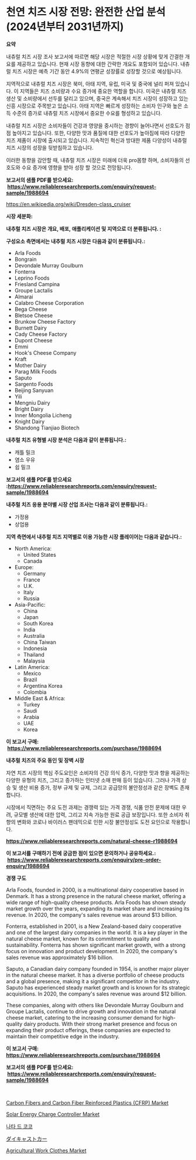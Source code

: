 <p><h1>천연 치즈 시장 전망: 완전한 산업 분석 (2024년부터 2031년까지)</h1></p><p><strong>요약</strong></p>
<p><p>내츄럴 치즈 시장 조사 보고서에 따르면 해당 시장은 적절한 시장 상황에 맞게 간결한 개요를 제공하고 있습니다. 현재 시장 동향에 대한 간략한 개요도 포함되어 있습니다. 내츄럴 치즈 시장은 예측 기간 동안 4.9%의 연평균 성장률로 성장할 것으로 예상됩니다.</p><p>지역적으로 내츄럴 치즈 시장은 북미, 아태 지역, 유럽, 미국 및 중국에 널리 퍼져 있습니다. 이 지역들은 치즈 소비량과 수요 증가에 중요한 역할을 합니다. 미국은 내츄럴 치즈 생산 및 소비량에서 선두를 달리고 있으며, 중국은 계속해서 치즈 시장이 성장하고 있는 신흥 시장으로 주목받고 있습니다. 아태 지역은 빠르게 성장하는 소비자 인구와 높은 소득 수준의 증가로 내츄럴 치즈 시장에서 중요한 수요를 형성하고 있습니다.</p><p>내츄럴 치즈 시장은 소비자들이 건강과 영양을 중시하는 경향이 늘어나면서 선호도가 점점 높아지고 있습니다. 또한, 다양한 맛과 품질에 대한 선호도가 높아짐에 따라 다양한 치즈 제품이 시장에 출시되고 있습니다. 지속적인 혁신과 방대한 제품 다양성이 내츄럴 치즈 시장의 성장을 뒷받침하고 있습니다.</p><p>이러한 동향을 감안할 때, 내츄럴 치즈 시장은 미래에 더욱 pro몸향 하며, 소비자들의 선호도와 수요 증가에 영향을 받아 성장 할 것으로 전망됩니다.</p></p>
<p><strong>보고서의 샘플 PDF를 받으세요: &nbsp;<a href="https://www.reliableresearchreports.com/enquiry/request-sample/1988694">https://www.reliableresearchreports.com/enquiry/request-sample/1988694</a></strong></p>
<p><a href="https://en.wikipedia.org/wiki/Dresden-class_cruiser">https://en.wikipedia.org/wiki/Dresden-class_cruiser</a></p>
<p><strong>시장 세분화:</strong></p>
<p><strong> 내추럴 치즈 시장은 개요, 배포, 애플리케이션 및 지역으로 더 분류됩니다. :</strong></p>
<p><strong>구성요소 측면에서는 내추럴 치즈 시장은 다음과 같이 분류됩니다.:</strong></p>
<p><ul><li>Arla Foods</li><li>Bongrain</li><li>Devondale Murray Goulburn</li><li>Fonterra</li><li>Leprino Foods</li><li>Friesland Campina</li><li>Groupe Lactalis</li><li>Almarai</li><li>Calabro Cheese Corporation</li><li>Bega Cheese</li><li>Bletsoe Cheese</li><li>Brunkow Cheese Factory</li><li>Burnett Dairy</li><li>Cady Cheese Factory</li><li>Dupont Cheese</li><li>Emmi</li><li>Hook's Cheese Company</li><li>Kraft</li><li>Mother Dairy</li><li>Parag Milk Foods</li><li>Saputo</li><li>Sargento Foods</li><li>Beijing Sanyuan</li><li>Yili</li><li>Mengniu Dairy</li><li>Bright Dairy</li><li>Inner Mongolia Licheng</li><li>Knight Dairy</li><li>Shandong Tianjiao Biotech</li></ul></p>
<p><strong> 내추럴 치즈 유형별 시장 분석은 다음과 같이 분류됩니다.:</strong></p>
<p><ul><li>캐틀 밀크</li><li>염소 우유</li><li>쉽 밀크</li></ul></p>
<p><strong>보고서의 샘플 PDF를 받으세요 :<a href="https://www.reliableresearchreports.com/enquiry/request-sample/1988694">https://www.reliableresearchreports.com/enquiry/request-sample/1988694</a></strong></p>
<p><strong> 내추럴 치즈 응용 분야별 시장 산업 조사는 다음과 같이 분류됩니다.:</strong></p>
<p><ul><li>가정용</li><li>상업용</li></ul></p>
<p><strong>지역 측면에서 내추럴 치즈 지역별로 이용 가능한 시장 플레이어는 다음과 같습니다.:</strong></p>
<p><ul>
    <li>
        North America:
        <ul>
            <li>United States</li>
            <li>Canada</li>
        </ul>
    </li>
    <li>
        Europe:
        <ul>
            <li>Germany</li>
            <li>France</li>
            <li>U.K.</li>
            <li>Italy</li>
            <li>Russia</li>
        </ul>
    </li>
    <li>
        Asia-Pacific:
        <ul>
            <li>China</li>
            <li>Japan</li>
            <li>South Korea</li>
            <li>India</li>
            <li>Australia</li>
            <li>China Taiwan</li>
            <li>Indonesia</li>
            <li>Thailand</li>
            <li>Malaysia</li>
        </ul>
    </li>
    <li>
        Latin America:
        <ul>
            <li>Mexico</li>
            <li>Brazil</li>
            <li>Argentina Korea</li>
            <li>Colombia</li>
        </ul>
    </li>
    <li>
        Middle East & Africa:
        <ul>
            <li>Turkey</li>
            <li>Saudi</li>
            <li>Arabia</li>
            <li>UAE</li>
            <li>Korea</li>
        </ul>
    </li>
    </ul></p>
<p><strong>이 보고서 구매: &nbsp;<a href="https://www.reliableresearchreports.com/purchase/1988694">https://www.reliableresearchreports.com/purchase/1988694</a></strong></p>
<p><strong>내추럴 치즈의 주요 동인 및 장벽 시장</strong></p>
<p><p>자연 치즈 시장의 핵심 주도요인은 소비자의 건강 의식 증가, 다양한 맛과 향을 제공하는 다양한 유형의 치즈, 그리고 증가하는 인터넷 소매 판매 등이 있습니다. 그러나 가격 상승 및 생산 비용 증가, 정부 규제 및 규제, 그리고 공급망의 불안정성과 같은 장벽도 존재합니다.</p><p>시장에서 직면하는 주요 도전 과제는 경쟁력 있는 가격 경쟁, 식품 안전 문제에 대한 우려, 규모별 생산에 대한 압력, 그리고 지속 가능한 원료 공급 보장입니다. 또한 소비자 취향의 변화와 코로나 바이러스 팬데믹으로 인한 시장 불안정성도 도전 요인으로 작용합니다.</p></p>
<p><strong><a href="https://www.reliableresearchreports.com/natural-cheese-r1988694">https://www.reliableresearchreports.com/natural-cheese-r1988694</a></strong></p>
<p><strong>이 보고서를 구매하기 전에 궁금한 점이 있으면 문의하거나 공유하세요.: &nbsp;<a href="https://www.reliableresearchreports.com/enquiry/pre-order-enquiry/1988694">https://www.reliableresearchreports.com/enquiry/pre-order-enquiry/1988694</a></strong></p>
<p><strong>경쟁 구도</strong></p>
<p><p>Arla Foods, founded in 2000, is a multinational dairy cooperative based in Denmark. It has a strong presence in the natural cheese market, offering a wide range of high-quality cheese products. Arla Foods has shown steady market growth over the years, expanding its market share and increasing its revenue. In 2020, the company's sales revenue was around $13 billion.</p><p>Fonterra, established in 2001, is a New Zealand-based dairy cooperative and one of the largest dairy companies in the world. It is a key player in the natural cheese market, known for its commitment to quality and sustainability. Fonterra has shown significant market growth, with a strong focus on innovation and product development. In 2020, the company's sales revenue was approximately $16 billion.</p><p>Saputo, a Canadian dairy company founded in 1954, is another major player in the natural cheese market. It has a diverse portfolio of cheese products and a global presence, making it a significant competitor in the industry. Saputo has experienced steady market growth and is known for its strategic acquisitions. In 2020, the company's sales revenue was around $12 billion.</p><p>These companies, along with others like Devondale Murray Goulburn and Groupe Lactalis, continue to drive growth and innovation in the natural cheese market, catering to the increasing consumer demand for high-quality dairy products. With their strong market presence and focus on expanding their product offerings, these companies are expected to maintain their competitive edge in the industry.</p></p>
<p><strong>이 보고서 구매: &nbsp; <a href="https://www.reliableresearchreports.com/purchase/1988694">https://www.reliableresearchreports.com/purchase/1988694</a></strong></p>
<p><strong>보고서의 샘플 PDF를 받으세요: &nbsp;<a href="https://www.reliableresearchreports.com/enquiry/request-sample/1988694">https://www.reliableresearchreports.com/enquiry/request-sample/1988694</a></strong><strong></strong></p>
<p>&nbsp;</p>
<p><p><a href="https://medium.com/@staceyhilll48/carbon-fibers-and-carbon-fiber-reinforced-plastics-cfrp-market-trends-and-analysis-888625c7f36b">Carbon Fibers and Carbon Fiber Reinforced Plastics (CFRP) Market</a></p><p><a href="https://github.com/abdulKoss1914/Market-Research-Report-List-1/blob/main/solar-energy-charge-controller-market.md">Solar Energy Charge Controller Market</a></p><p><a href="https://github.com/LuckeyCorbin/Market-Research-Report-List-2/blob/main/574192051321.md">나타 드 코코</a></p><p><a href="https://medium.com/@mares423/%E3%82%B0%E3%83%AD%E3%83%BC%E3%83%90%E3%83%AB%E3%83%80%E3%82%A4%E3%82%AD%E3%83%A3%E3%82%B9%E3%83%88%E3%82%AB%E3%83%BC%E5%B8%82%E5%A0%B4%E3%81%AF-2024%E5%B9%B4%E3%81%8B%E3%82%892031%E5%B9%B4%E3%81%BE%E3%81%A7%E3%81%AE%E6%9C%9F%E9%96%93%E3%81%AB-%E5%B9%B4%E9%96%93%E6%88%90%E9%95%B7%E7%8E%874-9-%E3%81%A7%E6%88%90%E9%95%B7%E3%81%99%E3%82%8B%E3%81%A8%E4%BA%88%E6%B8%AC%E3%81%95%E3%82%8C%E3%81%A6%E3%81%84%E3%81%BE%E3%81%99-9dd22b9d11fe">ダイキャストカー</a></p><p><a href="https://www.linkedin.com/pulse/agricultural-work-clothes-market-trends-detailed-study-its-jowsf">Agricultural Work Clothes Market</a></p></p>
